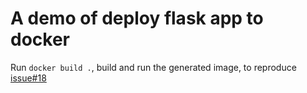 # A demo of deploy flask app to docker

Run `docker build .`, build and run the generated image, 
to reproduce [issue#18](https://github.com/tiangolo/uwsgi-nginx-flask-docker/issues/18)
